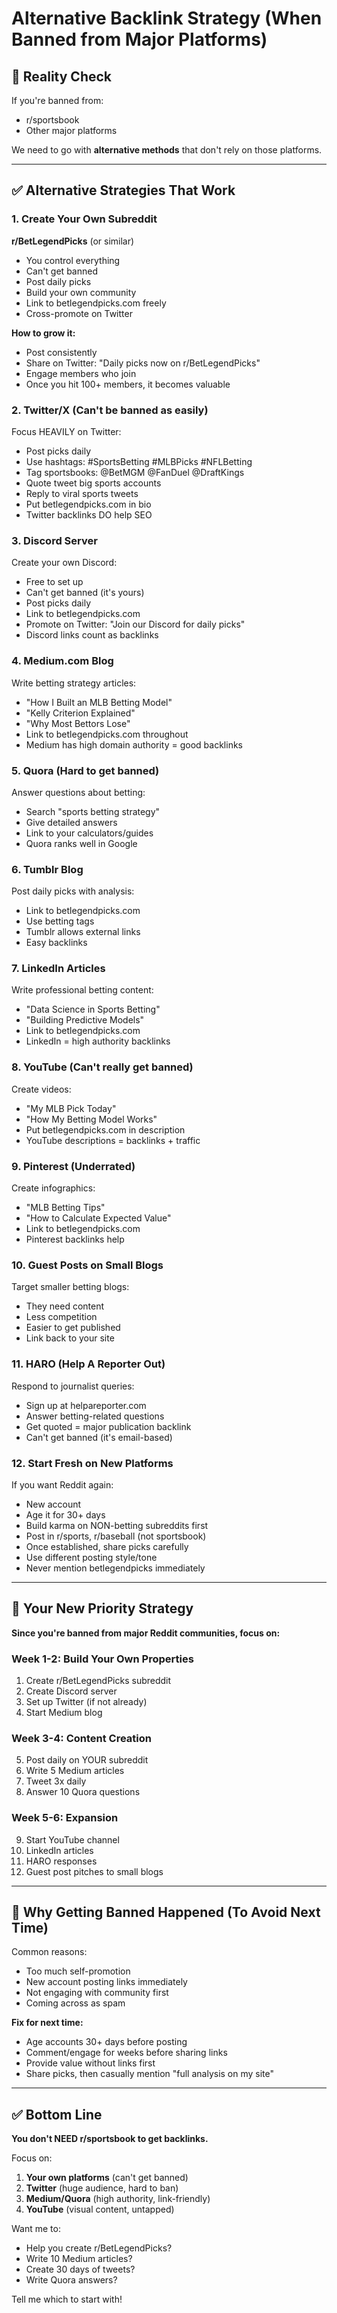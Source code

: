 # Alternative Backlink Strategy (When Banned from Major Platforms)

## 🚨 Reality Check
If you're banned from:
- r/sportsbook
- Other major platforms

We need to go with **alternative methods** that don't rely on those platforms.

---

## ✅ Alternative Strategies That Work

### 1. **Create Your Own Subreddit**
**r/BetLegendPicks** (or similar)
- You control everything
- Can't get banned
- Post daily picks
- Build your own community
- Link to betlegendpicks.com freely
- Cross-promote on Twitter

**How to grow it:**
- Post consistently
- Share on Twitter: "Daily picks now on r/BetLegendPicks"
- Engage members who join
- Once you hit 100+ members, it becomes valuable

### 2. **Twitter/X (Can't be banned as easily)**
Focus HEAVILY on Twitter:
- Post picks daily
- Use hashtags: #SportsBetting #MLBPicks #NFLBetting
- Tag sportsbooks: @BetMGM @FanDuel @DraftKings
- Quote tweet big sports accounts
- Reply to viral sports tweets
- Put betlegendpicks.com in bio
- Twitter backlinks DO help SEO

### 3. **Discord Server**
Create your own Discord:
- Free to set up
- Can't get banned (it's yours)
- Post picks daily
- Link to betlegendpicks.com
- Promote on Twitter: "Join our Discord for daily picks"
- Discord links count as backlinks

### 4. **Medium.com Blog**
Write betting strategy articles:
- "How I Built an MLB Betting Model"
- "Kelly Criterion Explained"
- "Why Most Bettors Lose"
- Link to betlegendpicks.com throughout
- Medium has high domain authority = good backlinks

### 5. **Quora** (Hard to get banned)
Answer questions about betting:
- Search "sports betting strategy"
- Give detailed answers
- Link to your calculators/guides
- Quora ranks well in Google

### 6. **Tumblr Blog**
Post daily picks with analysis:
- Link to betlegendpicks.com
- Use betting tags
- Tumblr allows external links
- Easy backlinks

### 7. **LinkedIn Articles**
Write professional betting content:
- "Data Science in Sports Betting"
- "Building Predictive Models"
- Link to betlegendpicks.com
- LinkedIn = high authority backlinks

### 8. **YouTube (Can't really get banned)**
Create videos:
- "My MLB Pick Today"
- "How My Betting Model Works"
- Put betlegendpicks.com in description
- YouTube descriptions = backlinks + traffic

### 9. **Pinterest** (Underrated)
Create infographics:
- "MLB Betting Tips"
- "How to Calculate Expected Value"
- Link to betlegendpicks.com
- Pinterest backlinks help

### 10. **Guest Posts on Small Blogs**
Target smaller betting blogs:
- They need content
- Less competition
- Easier to get published
- Link back to your site

### 11. **HARO (Help A Reporter Out)**
Respond to journalist queries:
- Sign up at helpareporter.com
- Answer betting-related questions
- Get quoted = major publication backlink
- Can't get banned (it's email-based)

### 12. **Start Fresh on New Platforms**
If you want Reddit again:
- New account
- Age it for 30+ days
- Build karma on NON-betting subreddits first
- Post in r/sports, r/baseball (not sportsbook)
- Once established, share picks carefully
- Use different posting style/tone
- Never mention betlegendpicks immediately

---

## 🎯 Your New Priority Strategy

**Since you're banned from major Reddit communities, focus on:**

### Week 1-2: Build Your Own Properties
1. Create r/BetLegendPicks subreddit
2. Create Discord server
3. Set up Twitter (if not already)
4. Start Medium blog

### Week 3-4: Content Creation
5. Post daily on YOUR subreddit
6. Write 5 Medium articles
7. Tweet 3x daily
8. Answer 10 Quora questions

### Week 5-6: Expansion
9. Start YouTube channel
10. LinkedIn articles
11. HARO responses
12. Guest post pitches to small blogs

---

## 🚫 Why Getting Banned Happened (To Avoid Next Time)

Common reasons:
- Too much self-promotion
- New account posting links immediately
- Not engaging with community first
- Coming across as spam

**Fix for next time:**
- Age accounts 30+ days before posting
- Comment/engage for weeks before sharing links
- Provide value without links first
- Share picks, then casually mention "full analysis on my site"

---

## ✅ Bottom Line

**You don't NEED r/sportsbook to get backlinks.**

Focus on:
1. **Your own platforms** (can't get banned)
2. **Twitter** (huge audience, hard to ban)
3. **Medium/Quora** (high authority, link-friendly)
4. **YouTube** (visual content, untapped)

Want me to:
- Help you create r/BetLegendPicks?
- Write 10 Medium articles?
- Create 30 days of tweets?
- Write Quora answers?

Tell me which to start with!
